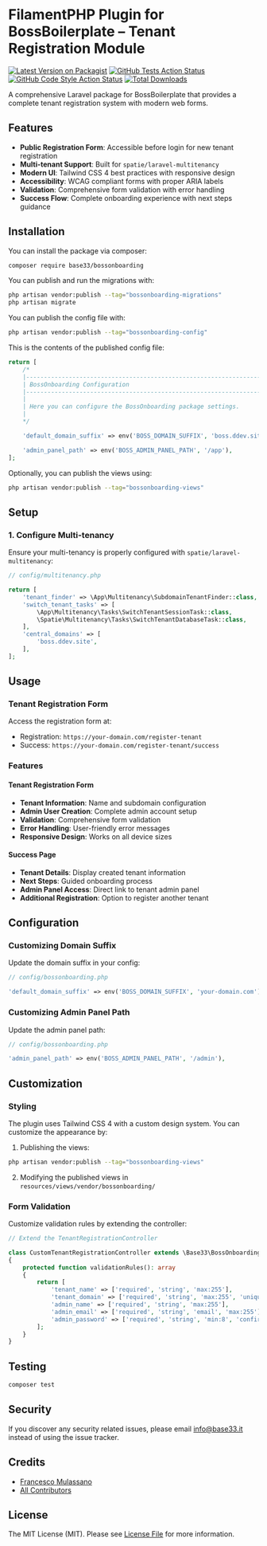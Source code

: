 # FilamentPHP Plugin for BossBoilerplate – Tenant Registration Module

[![Latest Version on Packagist](https://img.shields.io/packagist/v/base33/bossonboarding.svg?style=flat-square)](https://packagist.org/packages/base33/bossonboarding)
[![GitHub Tests Action Status](https://img.shields.io/github/actions/workflow/status/base33/bossonboarding/run-tests.yml?branch=main&label=tests&style=flat-square)](https://github.com/base33/bossonboarding/actions?query=workflow%3Arun-tests+branch%3Amain)
[![GitHub Code Style Action Status](https://img.shields.io/github/actions/workflow/status/base33/bossonboarding/fix-php-code-style-issues.yml?branch=main&label=code%20style&style=flat-square)](https://github.com/base33/bossonboarding/actions?query=workflow%3A"Fix+PHP+code+style+issues"+branch%3Amain)
[![Total Downloads](https://img.shields.io/packagist/dt/base33/bossonboarding.svg?style=flat-square)](https://packagist.org/packages/base33/bossonboarding)

A comprehensive Laravel package for BossBoilerplate that provides a complete tenant registration system with modern web forms.

## Features

-   **Public Registration Form**: Accessible before login for new tenant registration
-   **Multi-tenant Support**: Built for `spatie/laravel-multitenancy`
-   **Modern UI**: Tailwind CSS 4 best practices with responsive design
-   **Accessibility**: WCAG compliant forms with proper ARIA labels
-   **Validation**: Comprehensive form validation with error handling
-   **Success Flow**: Complete onboarding experience with next steps guidance

## Installation

You can install the package via composer:

```bash
composer require base33/bossonboarding
```

You can publish and run the migrations with:

```bash
php artisan vendor:publish --tag="bossonboarding-migrations"
php artisan migrate
```

You can publish the config file with:

```bash
php artisan vendor:publish --tag="bossonboarding-config"
```

This is the contents of the published config file:

```php
return [
    /*
    |--------------------------------------------------------------------------
    | BossOnboarding Configuration
    |--------------------------------------------------------------------------
    |
    | Here you can configure the BossOnboarding package settings.
    |
    */

    'default_domain_suffix' => env('BOSS_DOMAIN_SUFFIX', 'boss.ddev.site'),

    'admin_panel_path' => env('BOSS_ADMIN_PANEL_PATH', '/app'),
];
```

Optionally, you can publish the views using:

```bash
php artisan vendor:publish --tag="bossonboarding-views"
```

## Setup

### 1. Configure Multi-tenancy

Ensure your multi-tenancy is properly configured with `spatie/laravel-multitenancy`:

```php
// config/multitenancy.php

return [
    'tenant_finder' => \App\Multitenancy\SubdomainTenantFinder::class,
    'switch_tenant_tasks' => [
        \App\Multitenancy\Tasks\SwitchTenantSessionTask::class,
        \Spatie\Multitenancy\Tasks\SwitchTenantDatabaseTask::class,
    ],
    'central_domains' => [
        'boss.ddev.site',
    ],
];
```

## Usage

### Tenant Registration Form

Access the registration form at:

-   Registration: `https://your-domain.com/register-tenant`
-   Success: `https://your-domain.com/register-tenant/success`

### Features

#### Tenant Registration Form

-   **Tenant Information**: Name and subdomain configuration
-   **Admin User Creation**: Complete admin account setup
-   **Validation**: Comprehensive form validation
-   **Error Handling**: User-friendly error messages
-   **Responsive Design**: Works on all device sizes

#### Success Page

-   **Tenant Details**: Display created tenant information
-   **Next Steps**: Guided onboarding process
-   **Admin Panel Access**: Direct link to tenant admin panel
-   **Additional Registration**: Option to register another tenant

## Configuration

### Customizing Domain Suffix

Update the domain suffix in your config:

```php
// config/bossonboarding.php

'default_domain_suffix' => env('BOSS_DOMAIN_SUFFIX', 'your-domain.com'),
```

### Customizing Admin Panel Path

Update the admin panel path:

```php
// config/bossonboarding.php

'admin_panel_path' => env('BOSS_ADMIN_PANEL_PATH', '/admin'),
```

## Customization

### Styling

The plugin uses Tailwind CSS 4 with a custom design system. You can customize the appearance by:

1. Publishing the views:

```bash
php artisan vendor:publish --tag="bossonboarding-views"
```

2. Modifying the published views in `resources/views/vendor/bossonboarding/`

### Form Validation

Customize validation rules by extending the controller:

```php
// Extend the TenantRegistrationController

class CustomTenantRegistrationController extends \Base33\BossOnboarding\Http\Controllers\TenantRegistrationController
{
    protected function validationRules(): array
    {
        return [
            'tenant_name' => ['required', 'string', 'max:255'],
            'tenant_domain' => ['required', 'string', 'max:255', 'unique:tenants,domain', 'regex:/^[a-zA-Z0-9-]+$/'],
            'admin_name' => ['required', 'string', 'max:255'],
            'admin_email' => ['required', 'string', 'email', 'max:255'],
            'admin_password' => ['required', 'string', 'min:8', 'confirmed'],
        ];
    }
}
```

## Testing

```bash
composer test
```

## Security

If you discover any security related issues, please email info@base33.it instead of using the issue tracker.

## Credits

-   [Francesco Mulassano](https://github.com/Base33)
-   [All Contributors](../../contributors)

## License

The MIT License (MIT). Please see [License File](LICENSE.md) for more information.
